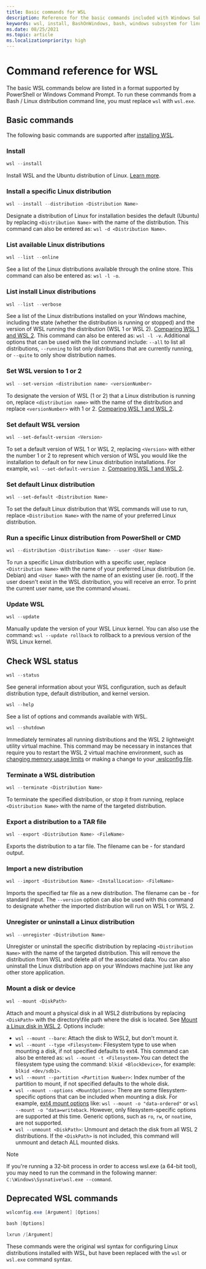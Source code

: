 ```yaml
---
title: Basic commands for WSL
description: Reference for the basic commands included with Windows Subsystem for Linux (WSL).
keywords: wsl, install, BashOnWindows, bash, windows subsystem for linux, install ubuntu on windows, enable WSL2, linux on windows
ms.date: 08/25/2021
ms.topic: article
ms.localizationpriority: high
---
```


# Command reference for WSL

The basic WSL commands below are listed in a format supported by PowerShell or Windows Command Prompt. To run these commands from a Bash / Linux distribution command line, you must replace `wsl` with `wsl.exe`.

## Basic commands

The following basic commands are supported after [installing WSL](./install.md).

### Install

```powershell
wsl --install
```

Install WSL and the Ubuntu distribution of Linux. [Learn more](./install.md).

### Install a specific Linux distribution

```powershell
wsl --install --distribution <Distribution Name>
```

Designate a distribution of Linux for installation besides the default (Ubuntu) by replacing `<Distribution Name>` with the name of the distribution. This command can also be entered as: `wsl -d <Distribution Name>`.

### List available Linux distributions

```powershell
wsl --list --online
```

See a list of the Linux distributions available through the online store. This command can also be entered as: `wsl -l -o`.

### List install Linux distributions

```powershell
wsl --list --verbose
```

See a list of the Linux distributions installed on your Windows machine, including the state (whether the distribution is running or stopped) and the version of WSL running the distribution (WSL 1 or WSL 2). [Comparing WSL 1 and WSL 2](./compare-versions.md). This command can also be entered as: `wsl -l -v`. Additional options that can be used with the list command include: `--all` to list all distributions, `--running` to list only distributions that are currently running, or `--quite` to only show distribution names.

### Set WSL version to 1 or 2

```powershell
wsl --set-version <distribution name> <versionNumber>
```

To designate the version of WSL (1 or 2) that a Linux distribution is running on, replace `<distribution name>` with the name of the distribution and replace `<versionNumber>` with 1 or 2. [Comparing WSL 1 and WSL 2](./compare-versions.md).

### Set default WSL version

```powershell
wsl --set-default-version <Version>
```

To set a default version of WSL 1 or WSL 2, replacing `<Version>` with either the number 1 or 2 to represent which version of WSL you would like the installation to default on for new Linux distribution installations. For example, `wsl --set-default-version 2`. [Comparing WSL 1 and WSL 2](./compare-versions.md).

### Set default Linux distribution

```powershell
wsl --set-default <Distribution Name>
```

To set the default Linux distribution that WSL commands will use to run, replace `<Distribution Name>` with the name of your preferred Linux distribution.

### Run a specific Linux distribution from PowerShell or CMD

```powershell
wsl --distribution <Distribution Name> --user <User Name>
```

To run a specific Linux distribution with a specific user, replace `<Distribution Name>` with the name of your preferred Linux distribution (ie. Debian) and `<User Name>` with the name of an existing user (ie. root). If the user doesn't exist in the WSL distribution, you will receive an error. To print the current user name, use the command `whoami`.

### Update WSL

```powershell
wsl --update
```

Manually update the version of your WSL Linux kernel. You can also use the command: `wsl --update rollback` to rollback to a previous version of the WSL Linux kernel.

## Check WSL status

```powershell
wsl --status
```

See general information about your WSL configuration, such as default distribution type, default distribution, and kernel version.

```powershell
wsl --help
```

See a list of options and commands available with WSL.

```powershell
wsl --shutdown
```

Immediately terminates all running distributions and the WSL 2 lightweight utility virtual machine. This command may be necessary in instances that require you to restart the WSL 2 virtual machine environment, such as [changing memory usage limits](./vhd-size.md) or making a change to your [.wslconfig file](./manage.md#).

### Terminate a WSL distribution

```powershell
wsl --terminate <Distribution Name>
```

To terminate the specified distribution, or stop it from running, replace `<Distribution Name>` with the name of the targeted distribution.

### Export a distribution to a TAR file

```powershell
wsl --export <Distribution Name> <FileName>
```

Exports the distribution to a tar file. The filename can be - for standard output.

### Import a new distribution

```powershell
wsl --import <Distribution Name> <InstallLocation> <FileName>
```

Imports the specified tar file as a new distribution. The filename can be - for standard input. The `--version` option can also be used with this command to designate whether the imported distribution will run on WSL 1 or WSL 2.

### Unregister or uninstall a Linux distribution

```powershell
wsl --unregister <Distribution Name>
```

Unregister or uninstall the specific distribution by replacing `<Distribution Name>` with the name of the targeted distribution. This will remove the distribution from WSL and delete all of the associated data. You can also uninstall the Linux distribution app on your Windows machine just like any other store application.

### Mount a disk or device

```powershell
wsl --mount <DiskPath>
```

Attach and mount a physical disk in all WSL2 distributions by replacing `<DiskPath>` with the directory\file path where the disk is located. See [Mount a Linux disk in WSL 2](./wsl2-mount-disk.md). Options include:

- `wsl --mount --bare`: Attach the disk to WSL2, but don't mount it.
- `wsl --mount --type <Filesystem>`:  Filesystem type to use when mounting a disk, if not specified defaults to ext4. This command can also be entered as: `wsl --mount -t <Filesystem>`.You can detect the filesystem type using the command: `blkid <BlockDevice>`, for example: `blkid <dev/sdb1>`.
- `wsl --mount --partition <Partition Number>`: Index number of the partition to mount, if not specified defaults to the whole disk.
- `wsl --mount --options <MountOptions>`: There are some filesystem-specific options that can be included when mounting a disk. For example, [ext4 mount options](https://www.kernel.org/doc/Documentation/filesystems/ext4.txt) like: `wsl --mount -o "data-ordered"` or `wsl --mount -o "data=writeback`. However, only filesystem-specific options are supported at this time. Generic options, such as `ro`, `rw`, or `noatime`, are not supported.
- `wsl --unmount <DiskPath>`: Unmount and detach the disk from all WSL 2 distributions. If the `<DiskPath>` is not included, this command will unmount and detach ALL mounted disks.

> [!NOTE]
> If you're running a 32-bit process in order to access wsl.exe (a 64-bit tool), you may need to run the command in the following manner: `C:\Windows\Sysnative\wsl.exe --command`.

## Deprecated WSL commands

```powershell
wslconfig.exe [Argument] [Options]
```

```powershell
bash [Options]
```

```powershell
lxrun /[Argument]
```

These commands were the original wsl syntax for configuring Linux distributions installed with WSL, but have been replaced with the `wsl` or `wsl.exe` command syntax.
